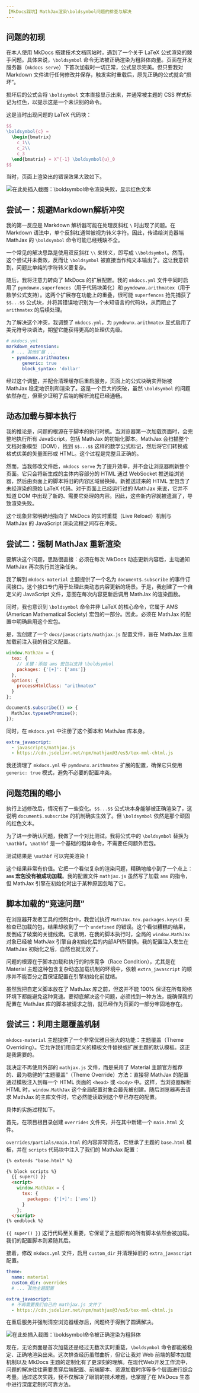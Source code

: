 ```yaml
---
【MkDocs踩坑】MathJax渲染\boldsymbol问题的排查与解决
---
```


## 问题的初现

在本人使用 MkDocs 搭建技术文档网站时，遇到了一个关于 LaTeX 公式渲染的棘手问题。具体来说，`\boldsymbol` 命令无法被正确渲染为粗斜体向量。页面在开发服务器（`mkdocs serve`）下首次加载时一切正常，公式显示完美。但只要我对 Markdown 文件进行任何修改并保存，触发实时重载后，原先正确的公式就会“损坏”。

损坏后的公式会将 `\boldsymbol` 文本直接显示出来，并通常被主题的 CSS 样式标记为红色，以提示这是一个未识别的命令。

这是当时出现问题的 LaTeX 代码块：
```latex
$$
\boldsymbol{c} =
  \begin{bmatrix}
    c_1\\
    c_2\\
    c_3
  \end{bmatrix} = X^{-1} \boldsymbol{u}_0
$$
```

当时，页面上渲染出的错误效果大致如下。

![在此处插入截图：\boldsymbol命令渲染失败，显示红色文本](https://gastigado.cnies.org/d/halo20250709_mkdocs_mathjax_rendering_issue/1_1752071975499_35.png?sign=qfHFmgwMTfxe7wyJhblKd6ggxKhwuD_dOtfHa3h_B-g=:0 "错误渲染效果")

## 尝试一：规避Markdown解析冲突

我的第一反应是 Markdown 解析器可能在处理反斜杠 `\` 时出现了问题。在 Markdown 语法中，单个反斜杠通常被视为转义字符。因此，传递给浏览器端 MathJax 的 `\boldsymbol` 命令可能已经残缺不全。

一个常见的解决思路是使用双反斜杠 `\\` 来转义，即写成 `\\boldsymbol`。然而，这个尝试并未奏效，反而让 `\boldsymbol` 被直接当作纯文本输出了。这让我意识到，问题比单纯的字符转义要复杂。

随后，我将注意力转向了 MkDocs 的扩展配置。我的 `mkdocs.yml` 文件中同时启用了 `pymdownx.superfences`（用于代码块美化）和 `pymdownx.arithmatex`（用于数学公式支持）。这两个扩展存在功能上的重叠，很可能 `superfences` 抢先捕获了 `$$...$$` 公式块，并将其错误地识别为一个未知语言的代码块，从而阻止了 `arithmatex` 的后续处理。

为了解决这个冲突，我调整了 `mkdocs.yml`，为 `pymdownx.arithmatex` 显式启用了美元符号块语法，期望它能获得更高的处理优先级。

```yaml
# mkdocs.yml
markdown_extensions:
  # ... 其他扩展 ...
  - pymdownx.arithmatex:
      generic: true
      block_syntax: 'dollar'
```

经过这个调整，并配合清理缓存后重启服务，页面上的公式块确实开始被 MathJax 稳定地识别和渲染了。这是一个巨大的突破，虽然 `\boldsymbol` 的问题依然存在，但至少证明了后端的解析流程已经通畅。

## 动态加载与脚本执行

我的推论是，问题的根源在于脚本的执行时机。当浏览器第一次加载页面时，会完整地执行所有 JavaScript，包括 MathJax 的初始化脚本。MathJax 会扫描整个文档对象模型（DOM），找到 `$$...$$` 这样的数学公式标记，然后将它们转换成格式优美的矢量图形或 HTML。这个过程是完整且正确的。

然而，当我修改文件后，`mkdocs serve` 为了提升效率，并不会让浏览器刷新整个页面。它只会将新生成的主体内容部分的 HTML 通过 WebSocket 推送给浏览器，然后由页面上的脚本将旧的内容区域替换掉。新推送过来的 HTML 里包含了未经渲染的原始 LaTeX 代码。对于页面上已经运行过的 MathJax 来说，它并不知道 DOM 中出现了新的、需要它处理的内容。因此，这些新内容就被遗漏了，导致渲染失败。

这个现象非常明确地指向了 MkDocs 的实时重载（Live Reload）机制与 MathJax 的 JavaScript 渲染流程之间存在冲突。

## 尝试二：强制 MathJax 重新渲染

要解决这个问题，思路很直接：必须在每次 MkDocs 动态更新内容后，主动通知 MathJax 再次执行其渲染任务。

我了解到 `mkdocs-material` 主题提供了一个名为 `document$.subscribe` 的事件订阅接口。这个接口专门用于处理此类动态内容更新的场景。于是，我创建了一个自定义的 JavaScript 文件，意图在每次内容更新后调用 MathJax 的渲染函数。

同时，我也意识到 `\boldsymbol` 命令并非 LaTeX 的核心命令，它属于 AMS (American Mathematical Society) 宏包的一部分。因此，必须在 MathJax 的配置中明确启用这个宏包。

是，我创建了一个 `docs/javascripts/mathjax.js` 配置文件，旨在 MathJax 主库加载前注入我的自定义配置。
```javascript
window.MathJax = {
  tex: {
    // 关键：添加 ams 宏包以支持 \boldsymbol
    packages: {'[+]': ['ams']}
  },
  options: {
    processHtmlClass: "arithmatex"
  }
};

document$.subscribe(() => {
  MathJax.typesetPromise();
});
```

同时，在 `mkdocs.yml` 中注册了这个脚本和 MathJax 库本身。

```yaml
extra_javascript:
  - javascripts/mathjax.js
  - https://cdn.jsdelivr.net/npm/mathjax@3/es5/tex-mml-chtml.js
```
我还清理了 `mkdocs.yml` 中 `pymdownx.arithmatex` 扩展的配置，确保它只使用 `generic: true` 模式，避免不必要的配置冲突。

## 问题范围的缩小

执行上述修改后，情况有了一些变化。`$$...$$` 公式块本身能够被正确渲染了，这说明 `document$.subscribe` 的机制确实生效了。但 `\boldsymbol` 依然是那个顽固的红色文本。

为了进一步确认问题，我做了一个对比测试。我将公式中的 `\boldsymbol` 替换为 `\mathbf`。`\mathbf` 是一个基础的粗体命令，不需要任何额外宏包。

测试结果是 `\mathbf` 可以完美渲染！

这个结果非常有价值。它把一个看似复杂的渲染问题，精确地缩小到了一个点上：**`ams` 宏包没有被成功加载**。我的配置文件 `mathjax.js` 虽然写了加载 `ams` 的指令，但 MathJax 引擎在初始化时出于某种原因忽略了它。

## 脚本加载的“竞速问题”

在浏览器开发者工具的控制台中，我尝试执行 `MathJax.tex.packages.keys()` 来检查已加载的包，结果却收到了一个 `undefined` 的错误。这个看似糟糕的结果，反倒成了破案的关键线索。它表明，在我的脚本执行时，全局的 `window.MathJax` 对象已经被 MathJax 引擎自身初始化后的内部API所替换。我的配置注入发生在 MathJax 初始化之后，自然也就无效了。

问题的根源在于脚本加载和执行的时序竞争（Race Condition），尤其是在 Material 主题这种包含复杂动态加载机制的环境中，依赖 `extra_javascript` 的顺序并不能百分之百保证配置在引擎初始化前就绪。

虽然我把自定义脚本放在了 MathJax 库之前，但这并不能 100% 保证在所有网络环境下都能避免这种竞速。要彻底解决这个问题，必须找到一种方法，能确保我的配置在 MathJax 库的脚本被请求之前，就已经作为页面的一部分牢固地存在。

## 尝试三：利用主题覆盖机制

`mkdocs-material` 主题提供了一个非常优雅且强大的功能：主题覆盖（Theme Overriding）。它允许我们用自定义的模板文件替换或扩展主题的默认模板。这正是我需要的。

我决定不再使用外部的 `mathjax.js` 文件，而是采用了 Material 主题官方推荐的、最为稳健的“主题覆盖”（Theme Override）方法：直接将 MathJax 的配置通过模板注入到每一个 HTML 页面的 `<head>` 或 `<body>` 中。这样，当浏览器解析 HTML 时，`window.MathJax` 这个全局配置对象会最先被创建。随后浏览器再去请求 MathJax 的主库文件时，它必然能读取到这个早已存在的配置。

具体的实施过程如下。

首先，在项目根目录创建 `overrides` 文件夹，并在其中新建一个 `main.html` 文件。

`overrides/partials/main.html` 的内容非常简洁，它继承了主题的 `base.html` 模板，并在 `scripts` 代码块中注入了我们的 MathJax 配置：

```html
{% extends "base.html" %}

{% block scripts %}
  {{ super() }}
  <script>
    window.MathJax = {
      tex: {
        packages: {'[+]': ['ams']}
      }
    };
  </script>
{% endblock %}
```
`{{ super() }}` 这行代码至关重要，它保证了主题原有的所有脚本依然会被加载。我们的配置脚本则紧随其后。

接着，修改 `mkdocs.yml` 文件，启用 `custom_dir` 并清理掉旧的 `extra_javascript` 配置。

```yaml
theme:
  name: material
  custom_dir: overrides
  # ... 其他主题配置

extra_javascript:
  # 不再需要我们自己的 mathjax.js 文件了
  - https://cdn.jsdelivr.net/npm/mathjax@3/es5/tex-mml-chtml.js
```

在重启服务并强制清空浏览器缓存后，问题终于得到了圆满解决。

![在此处插入截图：\boldsymbol命令被正确渲染为粗斜体](https://gastigado.cnies.org/d/halo20250709_mkdocs_mathjax_rendering_issue/2_1752071974972_56.png?sign=aB6hTVigQnDYWGck1SNlc31LFMTrxMPZrDg3j1W413A=:0 "正确渲染效果")

现在，无论页面是首次加载还是经过无数次实时重载，`\boldsymbol` 命令都能被稳定、正确地渲染出来。这次排查经历虽然曲折，但它让我对 Web 前端的脚本加载机制以及 MkDocs 主题的定制化有了更深刻的理解。在现代Web开发工作流中，问题的解决往往需要贯穿后端配置、前端脚本、资源加载时序等多个层面进行综合考量。通过这次实践，我不仅解决了眼前的技术难题，也掌握了在 MkDocs 生态中进行深度定制的可靠方法。